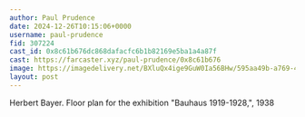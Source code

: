 ```yaml
---
author: Paul Prudence
date: 2024-12-26T10:15:06+0000
username: paul-prudence
fid: 307224
cast_id: 0x8c61b676dc868dafacfc6b1b82169e5ba1a4a87f
cast: https://farcaster.xyz/paul-prudence/0x8c61b676
image: https://imagedelivery.net/BXluQx4ige9GuW0Ia56BHw/595aa49b-a769-4cf8-bd10-72cb211ef800/original
layout: post
---
```


Herbert Bayer.
Floor plan for the exhibition "Bauhaus 1919-1928,", 1938

<img src='https://imagedelivery.net/BXluQx4ige9GuW0Ia56BHw/595aa49b-a769-4cf8-bd10-72cb211ef800/original' alt='' referrerpolicy='no-referrer'/>
